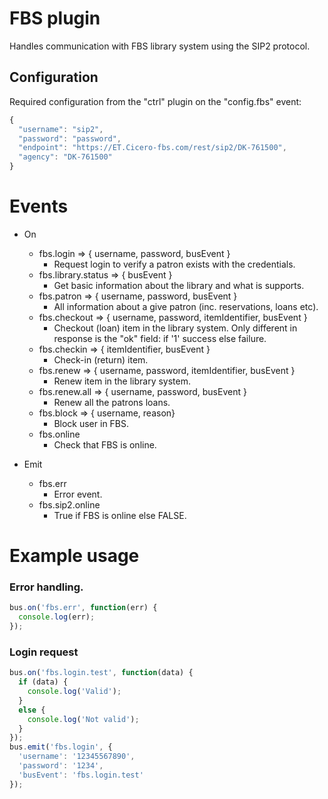 # FBS plugin
Handles communication with FBS library system using the SIP2 protocol.

## Configuration
Required configuration from the "ctrl" plugin on the "config.fbs" event:

```javascript
{
  "username": "sip2",
  "password": "password",
  "endpoint": "https://ET.Cicero-fbs.com/rest/sip2/DK-761500",
  "agency": "DK-761500"
}
```

# Events

  * On
    * fbs.login => { username, password, busEvent }
      - Request login to verify a patron exists with the credentials.
    * fbs.library.status => { busEvent }
      - Get basic information about the library and what is supports.
    * fbs.patron => { username, password, busEvent }
      - All information about a give patron (inc. reservations, loans etc).
    * fbs.checkout => { username, password, itemIdentifier, busEvent }
      - Checkout (loan) item in the library system. Only different in response is the "ok" field: if '1' success else failure.
    * fbs.checkin => { itemIdentifier, busEvent }
      - Check-in (return) item.
    * fbs.renew => { username, password, itemIdentifier, busEvent }
      - Renew item in the library system.
    * fbs.renew.all => { username, password, busEvent }
      - Renew all the patrons loans.
    * fbs.block => { username, reason}
      - Block user in FBS.
    * fbs.online
      - Check that FBS is online.

  * Emit
    * fbs.err
      - Error event.
    * fbs.sip2.online
      - True if FBS is online else FALSE.


# Example usage

### Error handling.
```javascript
bus.on('fbs.err', function(err) {
  console.log(err);
});
```

### Login request
```javascript
bus.on('fbs.login.test', function(data) {
  if (data) {
    console.log('Valid');
  }
  else {
    console.log('Not valid');
  }
});
bus.emit('fbs.login', {
  'username': '12345567890',
  'password': '1234',
  'busEvent': 'fbs.login.test'
});
```
